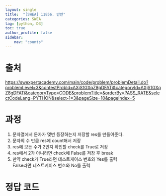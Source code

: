 ```yaml
---
layout: single
title:  "[SWEA] 11856. 반반"
categories: SWEA
tag: [python, D3]
toc: true
author_profile: false
sidebar:
    nav: "counts"
---
```


# 출처
<https://swexpertacademy.com/main/code/problem/problemDetail.do?problemLevel=3&contestProbId=AXjS1GXqZ8gDFATi&categoryId=AXjS1GXqZ8gDFATi&categoryType=CODE&problemTitle=&orderBy=PASS_RATE&selectCodeLang=PYTHON&select-1=3&pageSize=10&pageIndex=5>

  
  
# 과정
1. 문자열에서 문자가 몇번 등장하는지 저장할 res를 만들어준다.
2. 문자의 수 만큼 res에 count해서 저장
3. res에 모든 수가 2인지 확인할 check를 True로 저장
4. res에서 2가 아니라면 check에 False를 저장 후 break
5. 만약 check가 True라면 테스트케이스 번호와 Yes를 출력  
False라면 테스트케이스 번호와 No를 출력






# 정답 코드
<script src="https://gist.github.com/kghees/2fae329ac0d80588034355a998dc19d0.js"></script>